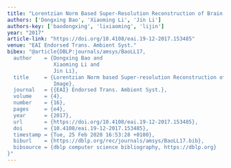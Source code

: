 ```yaml
---
title: "Lorentzian Norm Based Super-Resolution Reconstruction of Brain MRI Image"
authors: ['Dongxing Bao', 'Xiaoming Li', 'Jin Li']
authors-key: ['baodongxing', 'lixiaoming', 'lijin']
year: "2017"
article-link: "https://doi.org/10.4108/eai.19-12-2017.153485"
venue: "EAI Endorsed Trans. Ambient Syst."
bibex: "@article{DBLP:journals/amsys/BaoLL17,
  author    = {Dongxing Bao and
               Xiaoming Li and
               Jin Li},
  title     = {Lorentzian Norm based Super-resolution Reconstruction of Brain {MRI}
               Image},
  journal   = {{EAI} Endorsed Trans. Ambient Syst.},
  volume    = {4},
  number    = {16},
  pages     = {e4},
  year      = {2017},
  url       = {https://doi.org/10.4108/eai.19-12-2017.153485},
  doi       = {10.4108/eai.19-12-2017.153485},
  timestamp = {Tue, 25 Feb 2020 16:53:28 +0100},
  biburl    = {https://dblp.org/rec/journals/amsys/BaoLL17.bib},
  bibsource = {dblp computer science bibliography, https://dblp.org}
}"
---
```

